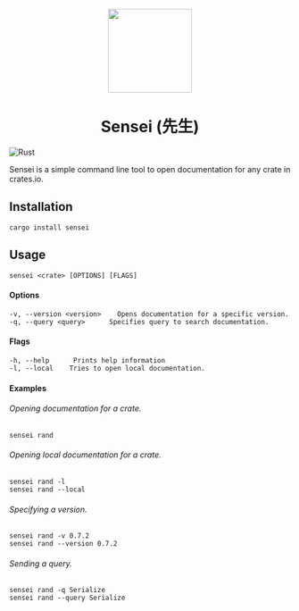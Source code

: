 <div align="center">
  <br>
  <img src="https://raw.githubusercontent.com/edfloreshz/sensei/main/docs/assets/logo.png" width="150" />

  <h1>Sensei (先生)</h1>
</div>

![Rust](https://github.com/edfloreshz/sensei/workflows/Rust/badge.svg?branch=main)

Sensei is a simple command line tool to open documentation for any crate in crates.io. 

## Installation
```
cargo install sensei
```

## Usage 

```
sensei <crate> [OPTIONS] [FLAGS]
```

#### Options

```
-v, --version <version>    Opens documentation for a specific version. 
-q, --query <query>      Specifies query to search documentation. 
```

#### Flags
```
-h, --help      Prints help information
-l, --local    Tries to open local documentation.
``` 


#### Examples
###### Opening documentation for a crate.
```
sensei rand
```
###### Opening local documentation for a crate.
```
sensei rand -l
sensei rand --local
```
###### Specifying a version.
```
sensei rand -v 0.7.2
sensei rand --version 0.7.2
```
###### Sending a query.
```
sensei rand -q Serialize
sensei rand --query Serialize
```
